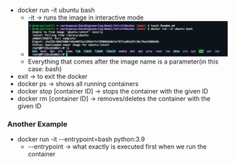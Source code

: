 - docker run -it ubuntu bash
    - -it -> runs the image in interactive mode 
    - ![Alt text](image.png)
    - Everything that comes after the image name is a parameter(in this case: bash)
- exit -> to exit the docker
- docker ps -> shows all running containers
- docker stop [container ID] -> stops the container with the given ID
- docker rm [container ID] -> removes/deletes the container with the given ID
  
 ### Another  Example
 - docker run -it --entrypoint=bash python:3.9
    - --entrypoint -> what exactly is executed first when we run the container 